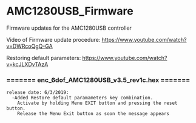 # AMC1280USB_Firmware
Firmware updates for the AMC1280USB controller


Video of Firmware update procedure:
https://www.youtube.com/watch?v=DWRcoQgQ-GA


Restoring default parameters:
https://www.youtube.com/watch?v=kcJLXDvTAzA



### ======= enc_6dof_AMC1280USB_v3.5_rev1c.hex ======= 
```
release date: 6/3/2019: 
  -Added Restore default paramameters key combination.
    Activate by holding Menu EXIT button and pressing the reset button. 
    Release the Menu Exit button as soon the message appears
```


